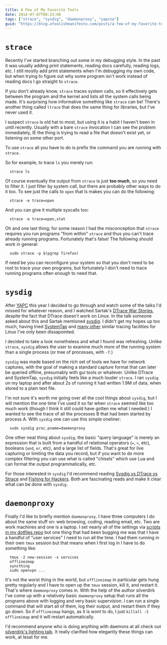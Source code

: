 ```yaml
---
title: A Few of My Favorite Tools
date: 2014-07-07T08:23:08
tags: ["strace", "sysdig", "daemonproxy", "yapcna"]
guid: "https://blog.afoolishmanifesto.com/posts/a-few-of-my-favorite-tools"
---
```

# `strace`

Recently I've started branching out some in my debugging style.  In the past it
was usually adding print statements, reading docs carefully, reading logs, etc.
I still mostly add print statements when I'm debugging my own code, but when
trying to figure out why some program isn't work instead of reading docs I go
straight to `strace`.

If you don't already know, `strace` traces system calls, so it effectively gets
between the program and the kernel and lists all the system calls being made.
It's surprising how informative something like `strace` can be!  There's another
thing called `ltrace` that does the same thing for libraries, but I've never
used it.

I suspect `strace` is old hat to most, but using it is a habit I haven't been in
until recently.  Usually with a bare `strace` invocation I can see the problem
immediately, IE the thing is trying to read a file that doesn't exist yet, or
listening on some other port.

To use `strace` all you have to do is prefix the command you are running with
`strace`.

So for example, to trace `ls` you merely run:

      strace ls

Of course eventually the output from `strace` is just **too much**, so you need
to filter it.  I just filter by system call, but there are probably other ways
to do it too.  To see just the calls to `open` that ls makes you can do the
following:

      strace -e trace=open

And you can give it multiple syscalls too:

      strace -e trace=open,stat

Oh and one last thing; for some reason I had the misconception that `strace`
requires you run programs "from within" `strace` and thus you can't trace
already running programs.  Fortunately that's false!  The following should work
in general:

      sudo strace -p $(pgrep firefox)

If need be you can reconfigure your system so that you don't need to be root to
trace your own programs, but fortunately I don't need to trace running programs
often enough to need that.

# `sysdig`

After [YAPC](https://blog.afoolishmanifesto.com/posts/youre-awesome-yapc)
this year I decided to go through and watch some of the talks
I'd missed for whatever reason, and I watched Sartak's [DTrace War
Stories](https://www.youtube.com/watch?v=P88qXvU2RUA), despite the fact that
DTrace doesn't work on Linux.  In the talk someone asked about this and
Sartak mentioned [sysdig](http://www.sysdig.org).  I didn't get my hopes
up too much, having tried [SystemTap](http://sourceware.org/systemtap/)
and [many other](https://en.wikipedia.org/wiki/Systemtap#See_also) similar
tracing facilities for Linux I've only been dissapointed.

I decided to take a look nonetheless and what I found was refreshing.  Unlike
`strace`, `sysdig` allows the user to examine much more of the running system
than a single process (or tree of processes, with `-f`.)

`sysdig` was made based on the rich set of tools we have for network captures,
with the goal of making a standard capture format that can later be queried
offline, presumably with gui tools or whatever.  Unlike DTrace and SystemTap,
`sysdig` initially feels like a much louder `strace`.  I ran `sysdig` on my
laptop and after about 2s of running it had written 1.9M of data, when stored to
a plain text file.

I'm not sure it's worth me going over all the cool things about `sysdig`, but I
will mention the one time I've used it so far when `strace` seemed like too much
work (though I think it still could have gotten me what I needed.)  I wanted to
see the trace of all the processes B that had been started by process A.  With
`sysdig` one can use this simple oneliner:

      sudo sysdig proc.pname=daemonproxy

One other neat thing about `sysdig`; the basic "query language" is merely an
expression that is built from a handful of relational operators (`=`, `<`, etc),
booleans (`and`, `or`, etc), and a large list of fields.  That's great for live
capturing or limiting the data you record, but if you want to do more complex
filtering you can use what is called "chisels" which use Lua and can format the
output programmatically, etc.

For those interested in `sysdig` I'd recommend reading [Sysdig vs DTrace vs
Strace](http://draios.com/sysdig-vs-dtrace-vs-strace-a-technical-discussion/)
and [Fishing for Hackers](http://draios.com/fishing-for-hackers/).  Both are
fascinating reads and make it clear what can be done with `sysdig`.

# `daemonproxy`

Finally I'd like to briefly mention `daemonproxy`.  I have three computers I do
about the same stuff on: web browsing, coding, reading email, etc.  Two are work
machines and one is a laptop.  I set nearly all of the settings via [scripts in
my dotfiles repo](https://github.com/frioux/dotfiles/) but one thing that had
been bugging me was that I have a handful of "user services" I need to run all
the time.  I had them running in their own `tmux` session but that means when I
first log in I have to do something like:

      tmux -2 new-session -s services
      offlineimap
      syncthing
      sudo openvpn ...

It's not the worst thing in the world, but `offlineimap` in particular gets hung
pretty regularly and I have to open up the `tmux` session, kill it, and restart
it.  That's where `daemonproxy` comes in.  With the help of the author
silverdirk I've come up with a relatively basic `daemonproxy` setup that runs
all the programs above with logging and very basic supervision.  I can run a
single command that will start all of them, log their output, and restart them
if they go down.  So if `offlineimap` hangs, as it is wont to do, I just
`killall -3 offlineimap` and it will restart automatically.

I'd recommend anyone who is doing anything with daemons at all check out
[silverdirk's lighting talk](http://youtu.be/YJrTaMUvjVA?t=1m26s). It really
clarified how elegantly these things can work, at lesat for me.

